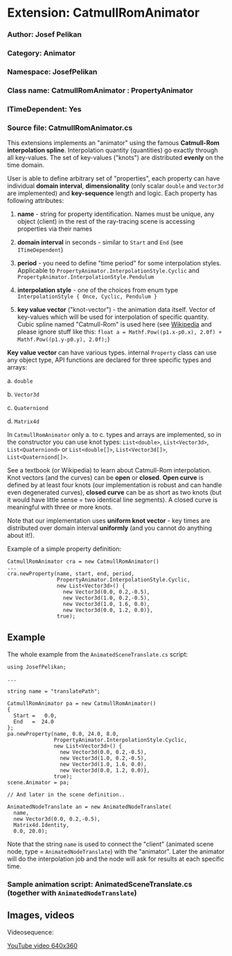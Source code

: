 # Extension: CatmullRomAnimator

### Author: Josef Pelikan

### Category: Animator

### Namespace: JosefPelikan

### Class name: CatmullRomAnimator : PropertyAnimator

### ITimeDependent: Yes

### Source file: CatmullRomAnimator.cs

This extensions implements an "animator" using the famous **Catmull-Rom interpolation
spline**. Interpolation quantity (quantities) go exactly through all key-values.
The set of key-values ("knots") are distributed **evenly** on the time domain.

User is able to define arbitrary set of "properties", each property can have individual
**domain interval**, **dimensionality** (only scalar ``double`` and ``Vector3d`` are implemented)
and **key-sequence** length and logic. Each property has following attributes:

1. **name** - string for property identification. Names must be unique, any object (client) in the
   rest of the ray-tracing scene is accessing properties via their names

2. **domain interval** in seconds - similar to ``Start`` and ``End`` (see ``ITimeDependent``)

3. **period** - you need to define "time period" for some interpolation styles. Applicable
   to ``PropertyAnimator.InterpolationStyle.Cyclic`` and
   ``PropertyAnimator.InterpolationStyle.Pendulum``

4. **interpolation style** - one of the choices from enum type
   ``InterpolationStyle { Once, Cyclic, Pendulum }``

5. **key value vector** ("knot-vector") - the animation data itself. Vector of key-values
   which will be used for interpolation of specific quantity. Cubic spline named "Catmull-Rom"
   is used here (see [Wikipedia](https://en.wikipedia.org/wiki/Centripetal_Catmull%E2%80%93Rom_spline)
   and please ignore stuff like this:
   ``float a = Mathf.Pow((p1.x-p0.x), 2.0f) + Mathf.Pow((p1.y-p0.y), 2.0f);``)

**Key value vector** can have various types. internal ``Property`` class can use any
object type, API functions are declared for three specific types and arrays:

a. ``double``

b. ``Vector3d``

c. ``Quaterniond``

d. ``Matrix4d``

In ``CatmullRomAnimator`` only a. to c. types and arrays are implemented, so in the constructor
you can use knot types:
``List<double>``, ``List<Vector3d>``, ``List<Quaterniond>`` or
``List<double[]>``, ``List<Vector3d[]>``, ``List<Quaterniond[]>``.

See a textbook (or Wikipedia) to learn about Catmull-Rom interpolation.
Knot vectors (and the curves) can be **open** or **closed**. **Open curve** is defined
by at least four knots (our implementation is robust and can handle even degenerated curves),
**closed curve** can be as short as two knots (but it would have little sense = two identical line
segments). A closed curve is meaningful with three or more knots.

Note that our implementation uses **uniform knot vector** - key times are distributed
over domain interval **uniformly** (and you cannot do anything about it!).

Example of a simple property definition:
```
CatmullRomAnimator cra = new CatmullRomAnimator()
...
cra.newProperty(name, start, end, period,
                PropertyAnimator.InterpolationStyle.Cyclic,
                new List<Vector3d>() {
                  new Vector3d(0.0, 0.2,-0.5),
                  new Vector3d(1.0, 0.2,-0.5),
                  new Vector3d(1.0, 1.6, 0.0),
                  new Vector3d(0.0, 1.2, 0.0)},
                true);

```

## Example

The whole example from the ``AnimatedSceneTranslate.cs`` script:
```
using JosefPelikan;

...

string name = "translatePath";

CatmullRomAnimator pa = new CatmullRomAnimator()
{
  Start =   0.0,
  End   =  24.0
};
pa.newProperty(name, 0.0, 24.0, 8.0,
               PropertyAnimator.InterpolationStyle.Cyclic,
               new List<Vector3d>() {
                 new Vector3d(0.0, 0.2,-0.5),
                 new Vector3d(1.0, 0.2,-0.5),
                 new Vector3d(1.0, 1.6, 0.0),
                 new Vector3d(0.0, 1.2, 0.0)},
               true);
scene.Animator = pa;

// And later in the scene definition..

AnimatedNodeTranslate an = new AnimatedNodeTranslate(
  name,
  new Vector3d(0.0, 0.2,-0.5),
  Matrix4d.Identity,
  0.0, 20.0);

```
Note that the string ``name`` is used to connect the "client" (animated
scene node, type = ``AnimatedNodeTranslate``) with the "animator".
Later the animator will do the interpolation job and the node will ask
for results at each specific time.

### Sample animation script: AnimatedSceneTranslate.cs (together with ``AnimatedNodeTranslate``)

## Images, videos

Videosequence:

[YouTube video 640x360](https://youtu.be/VaVWIyBfSjM)
